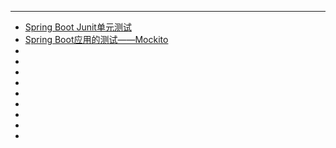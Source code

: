 


----
- [Spring Boot Junit单元测试](https://yq.aliyun.com/articles/6925)
- [Spring Boot应用的测试——Mockito](http://www.jianshu.com/p/972cd6b93206/comments/1030284)
- []()
- []()
- []()
- []()
- []()
- []()
- []()
- []()
- []()
